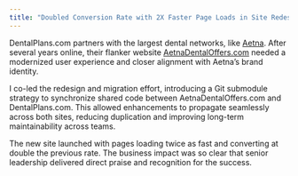 ```yaml
---
title: "Doubled Conversion Rate with 2X Faster Page Loads in Site Redesign"
---
```


DentalPlans.com partners with the largest dental networks, like [Aetna](https://www.aetna.com/). After several years online, their flanker website [AetnaDentalOffers.com](https://www.aetnadentaloffers.com/) needed a modernized user experience and closer alignment with Aetna’s brand identity.

I co-led the redesign and migration effort, introducing a Git submodule strategy to synchronize shared code between AetnaDentalOffers.com and DentalPlans.com. This allowed enhancements to propagate seamlessly across both sites, reducing duplication and improving long-term maintainability across teams.

The new site launched with pages loading twice as fast and converting at double the previous rate. The business impact was so clear that senior leadership delivered direct praise and recognition for the success.
